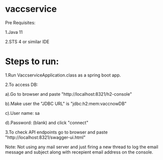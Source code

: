# vaccservice

Pre Requisites:

1.Java 11

2.STS 4 or similar IDE



# Steps to run:
1.Run VaccserviceApplication.class as a spring boot app.

2.To access DB:

   a).Go to browser and paste "http://localhost:8321/h2-console"
   
   b).Make user the "JDBC URL" is "jdbc:h2:mem:vaccnowDB"
   
   c).User name: sa
   
   d).Password: (blank) and click "connect"
   
3.To check API endpoints go to browser and paste "http://localhost:8321/swagger-ui.html"

Note: Not using any mail server and just firing a new thread to log the email message and subject along with recepient email address on the console.
